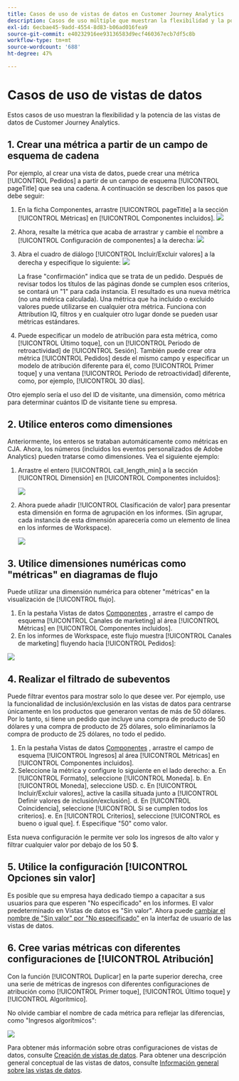 ```yaml
---
title: Casos de uso de vistas de datos en Customer Journey Analytics
description: Casos de uso múltiple que muestran la flexibilidad y la potencia de las vistas de datos de Customer Journey Analytics
exl-id: 6ecbae45-9add-4554-8d83-b06ad016fea9
source-git-commit: e40232916ee93136583d9ecf460367ecb7df5c8b
workflow-type: tm+mt
source-wordcount: '688'
ht-degree: 47%

---
```


# Casos de uso de vistas de datos

Estos casos de uso muestran la flexibilidad y la potencia de las vistas de datos de Customer Journey Analytics.

## 1. Crear una métrica a partir de un campo de esquema de cadena

Por ejemplo, al crear una vista de datos, puede crear una métrica [!UICONTROL Pedidos] a partir de un campo de esquema [!UICONTROL pageTitle] que sea una cadena. A continuación se describen los pasos que debe seguir:

1. En la ficha Componentes, arrastre [!UICONTROL pageTitle] a la sección [!UICONTROL Métricas] en [!UICONTROL Componentes incluidos].
   ![](assets/use-case1a.png)
1. Ahora, resalte la métrica que acaba de arrastrar y cambie el nombre a [!UICONTROL Configuración de componentes] a la derecha:
   ![](assets/orders.png)
1. Abra el cuadro de diálogo [!UICONTROL Incluir/Excluir valores] a la derecha y especifique lo siguiente:
   ![](assets/orders2.png)

   La frase &quot;confirmación&quot; indica que se trata de un pedido. Después de revisar todos los títulos de las páginas donde se cumplen esos criterios, se contará un &quot;1&quot; para cada instancia. El resultado es una nueva métrica (no una métrica calculada). Una métrica que ha incluido o excluido valores puede utilizarse en cualquier otra métrica. Funciona con Attribution IQ, filtros y en cualquier otro lugar donde se pueden usar métricas estándares.
1. Puede especificar un modelo de atribución para esta métrica, como [!UICONTROL Último toque], con un [!UICONTROL Periodo de retroactividad] de [!UICONTROL Sesión].
También puede crear otra métrica [!UICONTROL Pedidos] desde el mismo campo y especificar un modelo de atribución diferente para él, como [!UICONTROL Primer toque] y una ventana [!UICONTROL Periodo de retroactividad] diferente, como, por ejemplo, [!UICONTROL 30 días].

Otro ejemplo sería el uso del ID de visitante, una dimensión, como métrica para determinar cuántos ID de visitante tiene su empresa.

## 2. Utilice enteros como dimensiones

Anteriormente, los enteros se trataban automáticamente como métricas en CJA. Ahora, los números (incluidos los eventos personalizados de Adobe Analytics) pueden tratarse como dimensiones. Vea el siguiente ejemplo:

1. Arrastre el entero [!UICONTROL call_length_min] a la sección [!UICONTROL Dimensión] en [!UICONTROL Componentes incluidos]:

   ![](assets/integers.png)

1. Ahora puede añadir [!UICONTROL Clasificación de valor] para presentar esta dimensión en forma de agrupación en los informes. (Sin agrupar, cada instancia de esta dimensión aparecería como un elemento de línea en los informes de Workspace).

   ![](assets/bucketing.png)

## 3. Utilice dimensiones numéricas como &quot;métricas&quot; en diagramas de flujo

Puede utilizar una dimensión numérica para obtener &quot;métricas&quot; en la visualización de [!UICONTROL  flujo].

1. En la pestaña Vistas de datos [Componentes](https://experienceleague.adobe.com/docs/analytics-platform/using/cja-dataviews/create-dataview.html?lang=en#configure-component-settings) , arrastre el campo de esquema [!UICONTROL Canales de marketing] al área [!UICONTROL Métricas] en [!UICONTROL Componentes incluidos].
2. En los informes de Workspace, este flujo muestra [!UICONTROL Canales de marketing] fluyendo hacia [!UICONTROL Pedidos]:

![](assets/flow.png)

## 4. Realizar el filtrado de subeventos

Puede filtrar eventos para mostrar solo lo que desee ver. Por ejemplo, use la funcionalidad de inclusión/exclusión en las vistas de datos para centrarse únicamente en los productos que generaron ventas de más de 50 dólares. Por lo tanto, si tiene un pedido que incluye una compra de producto de 50 dólares y una compra de producto de 25 dólares, solo eliminaríamos la compra de producto de 25 dólares, no todo el pedido.

1. En la pestaña Vistas de datos [Componentes](https://experienceleague.adobe.com/docs/analytics-platform/using/cja-dataviews/create-dataview.html?lang=en#configure-component-settings) , arrastre el campo de esquema [!UICONTROL Ingresos] al área [!UICONTROL Métricas] en [!UICONTROL Componentes incluidos].
1. Seleccione la métrica y configure lo siguiente en el lado derecho:
a. En [!UICONTROL Formato], seleccione [!UICONTROL Moneda].
b. En [!UICONTROL Moneda], seleccione USD.
c. En [!UICONTROL Incluir/Excluir valores], active la casilla situada junto a [!UICONTROL Definir valores de inclusión/exclusión].
d. En [!UICONTROL Coincidencia], seleccione [!UICONTROL Si se cumplen todos los criterios].
e. En [!UICONTROL Criterios], seleccione [!UICONTROL es bueno o igual que].
f. Especifique &quot;50&quot; como valor.

Esta nueva configuración le permite ver solo los ingresos de alto valor y filtrar cualquier valor por debajo de los 50 $.

## 5. Utilice la configuración [!UICONTROL Opciones sin valor]

Es posible que su empresa haya dedicado tiempo a capacitar a sus usuarios para que esperen &quot;No especificado&quot; en los informes. El valor predeterminado en Vistas de datos es &quot;Sin valor&quot;. Ahora puede [cambiar el nombre de &quot;Sin valor&quot; por &quot;No especificado&quot;](https://experienceleague.adobe.com/docs/analytics-platform/using/cja-dataviews/create-dataview.html?lang=en#configure-no-value-options-settings) en la interfaz de usuario de las vistas de datos.

## 6. Cree varias métricas con diferentes configuraciones de [!UICONTROL Atribución]

Con la función [!UICONTROL Duplicar] en la parte superior derecha, cree una serie de métricas de ingresos con diferentes configuraciones de atribución como [!UICONTROL Primer toque], [!UICONTROL Último toque] y [!UICONTROL Algorítmico].

No olvide cambiar el nombre de cada métrica para reflejar las diferencias, como &quot;Ingresos algorítmicos&quot;:

![](assets/algo-revenue.png)

Para obtener más información sobre otras configuraciones de vistas de datos, consulte [Creación de vistas de datos](/help/data-views/create-dataview.md).
Para obtener una descripción general conceptual de las vistas de datos, consulte [Información general sobre las vistas de datos](/help/data-views/data-views.md).